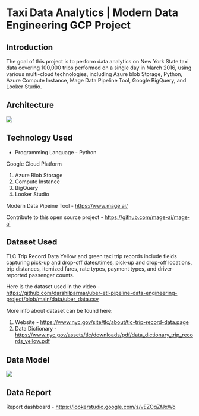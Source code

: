 # Taxi Data Analytics | Modern Data Engineering GCP Project

## Introduction

The goal of this project is to perform data analytics on New York State taxi data covering 100,000 trips performed on a single day in March 2016, using various multi-cloud technologies, including Azure blob Storage, Python, Azure Compute Instance, Mage Data Pipeline Tool, Google BigQuery, and Looker Studio.

## Architecture 
<img src="architecture.jpg">

## Technology Used
- Programming Language - Python

Google Cloud Platform
1. Azure Blob Storage
2. Compute Instance 
3. BigQuery
4. Looker Studio

Modern Data Pipeine Tool - https://www.mage.ai/

Contribute to this open source project - https://github.com/mage-ai/mage-ai


## Dataset Used
TLC Trip Record Data
Yellow and green taxi trip records include fields capturing pick-up and drop-off dates/times, pick-up and drop-off locations, trip distances, itemized fares, rate types, payment types, and driver-reported passenger counts. 

Here is the dataset used in the video - https://github.com/darshilparmar/uber-etl-pipeline-data-engineering-project/blob/main/data/uber_data.csv

More info about dataset can be found here:
1. Website - https://www.nyc.gov/site/tlc/about/tlc-trip-record-data.page
2. Data Dictionary - https://www.nyc.gov/assets/tlc/downloads/pdf/data_dictionary_trip_records_yellow.pdf

## Data Model
<img src="data_model.jpeg">

## Data Report
Report dashboard - https://lookerstudio.google.com/s/vEZOqZfJxWo

